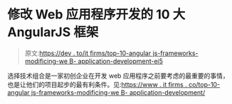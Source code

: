 # 修改 Web 应用程序开发的 10 大 AngularJS 框架

> 原文:[https://dev . to/it firms/top-10-angular js-frameworks-modificing-we B- application-development-ei5](https://dev.to/itfirms/top-10-angularjs-frameworks-modifying-web-application-development-ei5)

选择技术组合是一家初创企业在开发 web 应用程序之前要考虑的最重要的事情，也是让他们的项目起步的最有利条件。见:[https://www . it firms . co/top-10-angular js-frameworks-modificing-we B- application-development/](https://www.itfirms.co/top-10-angularjs-frameworks-modifying-web-application-development/)